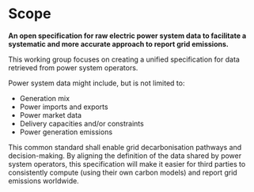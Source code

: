 # Scope

__An open specification for raw electric power system data to facilitate a systematic and more accurate approach to report grid emissions.__

This working group focuses on creating a unified specification for data retrieved from power system operators.

Power system data might include, but is not limited to:

* Generation mix
* Power imports and exports
* Power market data
* Delivery capacities and/or constraints
* Power generation emissions

This common standard shall enable grid decarbonisation pathways and decision-making. By aligning the definition of the data shared by power system operators, this specification will make it easier for third parties to consistently compute (using their own carbon models) and report grid emissions worldwide.